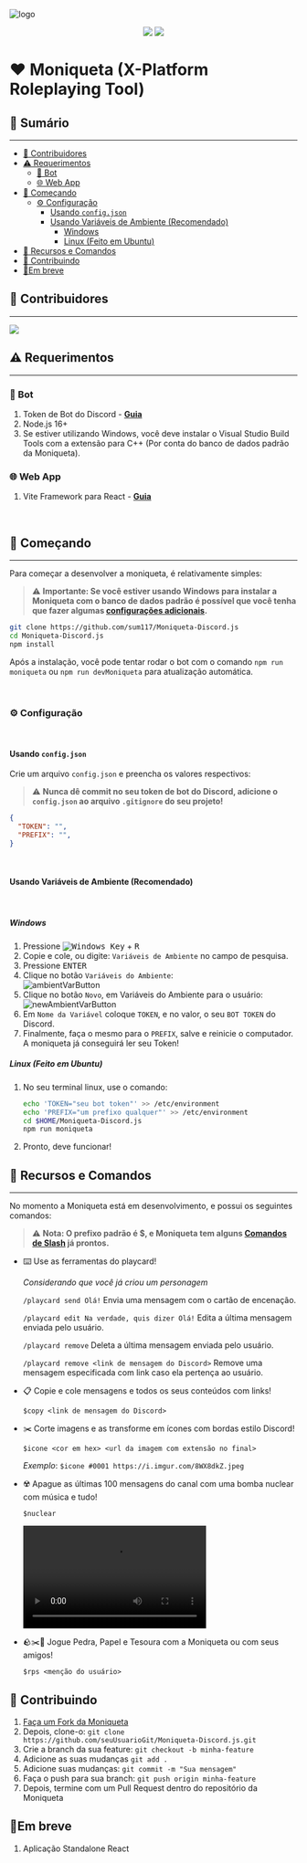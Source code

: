 ![logo](https://repository-images.githubusercontent.com/508305889/7f961e8d-b953-43ad-8a6f-18aaaabfc5d5)


<div align="center">
    <div>
        <img src="https://img.shields.io/github/stars/sum117/Moniqueta-Discord.js?style=for-the-badge&logo=apache%20spark&logoColor=e4e4e4">
        <a href="https://discord.sumserver.xyz" target="new">
            <img src="https://img.shields.io/discord/956439276357308446?logo=discord&style=for-the-badge&logoColor=e4e4e4&label=Server%20de%20Suporte">
        </a>
    </div>
</div>

# ❤️ Moniqueta (X-Platform Roleplaying Tool)

## 📖 Sumário
<hr/>

  - [🫶 Contribuidores](#contribuidores)
  - [⚠️ Requerimentos](#️-requerimentos)
    - [🤖 Bot](#-bot)
    - [🌐 Web App](#-web-app)
  - [🚀 Começando](#-começando)
    - [⚙️ Configuração](#️-configuração)
      - [Usando `config.json`](#usando-configjson)
      - [Usando Variáveis de Ambiente (Recomendado)](#usando-variáveis-de-ambiente-recomendado)
        - [Windows](#windows)
        - [Linux (Feito em Ubuntu)](#linux-feito-em-ubuntu)
  - [📝 Recursos e Comandos](#-recursos-e-comandos)
  - [🤝 Contribuindo](#-contribuindo)
  - [🚩Em breve](#em-breve)

## 🫶 Contribuidores
<hr/>
<a href="https://github.com/sum117/Moniqueta-Discord.js/graphs/contributors">
  <img src="https://contrib.rocks/image?repo=sum117/Moniqueta-Discord.js" />
</a>


## ⚠️ Requerimentos
<hr/>

### 🤖 Bot
1. Token de Bot do Discord - **[Guia](https://discordjs.guide/preparations/setting-up-a-bot-application.html#creating-your-bot)**
2. Node.js 16+
3. Se estiver utilizando Windows, você deve instalar o Visual Studio Build Tools com a extensão para C++ (Por conta do banco de dados padrão da Moniqueta).

### 🌐 Web App
1. Vite Framework para React - **[Guia](https://vitejs.dev/guide/)**

<br>

## 🚀 Começando

<hr/>

Para começar a desenvolver a moniqueta, é relativamente simples:
> ⚠️ **Importante: Se você estiver usando Windows para instalar a Moniqueta com o banco de dados padrão é possível que você tenha que fazer algumas [configurações adicionais](https://github.com/WiseLibs/better-sqlite3/blob/master/docs/troubleshooting.md#Windows).**
```sh
git clone https://github.com/sum117/Moniqueta-Discord.js
cd Moniqueta-Discord.js
npm install
```

Após a instalação, você pode tentar rodar o bot com o comando `npm run moniqueta` ou `npm run devMoniqueta` para atualização automática.

<br>

### ⚙️ Configuração
<br/>

#### Usando `config.json`

Crie um arquivo `config.json` e preencha os valores respectivos:

> ⚠️ **Nunca dê commit no seu token de bot do Discord, adicione o `config.json` ao arquivo `.gitignore` do seu projeto!**

```json
{
  "TOKEN": "",
  "PREFIX": "",
}
```
<br>

#### Usando Variáveis de Ambiente (Recomendado)
<br>

##### Windows
1. Pressione <kbd>![Windows Key][winlogo]</kbd> + <kbd> R </kbd>
2. Copie e cole, ou digite: `Variáveis de Ambiente` no campo de pesquisa.
3. Pressione <kbd>ENTER</kbd>
4. Clique no botão `Variáveis do Ambiente`: <br> ![ambientVarButton]
5. Clique no botão `Novo`, em Variáveis do Ambiente para o usuário: <br>![newAmbientVarButton]
6. Em `Nome da Variável` coloque `TOKEN`, e no valor, o seu `BOT TOKEN` do Discord.
7. Finalmente, faça o mesmo para o `PREFIX`, salve e reinicie o computador. A moniqueta já conseguirá ler seu Token!


[ambientVarButton]: https://i.imgur.com/txsDXat.png
[winlogo]: https://i.imgur.com/LYwX4gY.png
[newAmbientVarButton]: https://i.imgur.com/nDTq3fp.png

##### Linux (Feito em Ubuntu)
1. No seu terminal linux, use o comando:
    ```sh
    echo 'TOKEN="seu bot token"' >> /etc/environment
    echo 'PREFIX="um prefixo qualquer"' >> /etc/environment
    cd $HOME/Moniqueta-Discord.js
    npm run moniqueta
    ```
2. Pronto, deve funcionar!

## 📝 Recursos e Comandos
<hr/>
No momento a Moniqueta está em desenvolvimento, e possui os seguintes comandos:

> ⚠️ **Nota: O prefixo padrão é $, e Moniqueta tem alguns [Comandos de Slash](https://support.discord.com/hc/pt-br/articles/1500000368501-Slash-Commands-FAQ) já prontos.**

-  ⌨️ Use as ferramentas do playcard!

    *Considerando que você já criou um personagem*

    `/playcard send Olá!` Envia uma mensagem com o cartão de encenação.

    `/playcard edit Na verdade, quis dizer
    Olá!` Edita a última mensagem enviada pelo usuário.

    `/playcard remove` Deleta a última mensagem enviada pelo usuário.

    `/playcard remove <link de mensagem do Discord>` Remove uma mensagem especificada com link caso ela pertença ao usuário.
- 📋 Copie e cole mensagens e todos os seus conteúdos com links!

    `$copy <link de mensagem do Discord>`
- ✂️ Corte imagens e as transforme em ícones com bordas estilo Discord!

    `$icone <cor em hex> <url da imagem com extensão no final>`

    *Exemplo*: `$icone #0001 https://i.imgur.com/8WX8dkZ.jpeg`
- ☢️ Apague as últimas 100 mensagens do canal com uma bomba nuclear com música e tudo!

    `$nuclear`
    
     <video
        width="320"
        height="180"
        src="https://user-images.githubusercontent.com/75037449/178625069-a661d585-d22a-42cb-b680-7c35cce49345.mp4"
        type="video/mp4"
    />



- 🪨✂️🧻 Jogue Pedra, Papel e Tesoura com a Moniqueta ou com seus amigos!

    `$rps <menção do usuário>`

## 🤝 Contribuindo

1. [Faça um Fork da Moniqueta](https://github.com/sum117/Moniqueta-Discord.js/fork)
2. Depois, clone-o: `git clone https://github.com/seuUsuarioGit/Moniqueta-Discord.js.git`
3. Crie a branch da sua feature: `git checkout -b minha-feature`
4. Adicione as suas mudanças `git add .`
5. Adicione suas mudanças: `git commit -m "Sua mensagem"`
6. Faça o push para sua branch: `git push origin minha-feature`
7. Depois, termine com um Pull Request dentro do repositório da Moniqueta

##  🚩Em breve
1. Aplicação Standalone React


